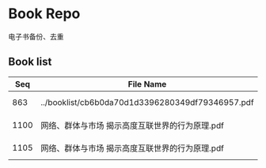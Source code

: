 Book Repo
=========

电子书备份、去重

Book list
---------

| Seq | File Name | Size | MD5 |
| --- | --------- | ---- | --- |
| 863 | ../booklist/cb6b0da70d1d3396280349df79346957.pdf | 41.9 MB | cb6b0da70d1d3396280349df79346957 | 
| 1100 | 网络、群体与市场  揭示高度互联世界的行为原理.pdf | 41.9 MB | cb6b0da70d1d3396280349df79346957 | 
| 1105 | 网络、群体与市场  揭示高度互联世界的行为原理.pdf | 41.9 MB | cb6b0da70d1d3396280349df79346957 | 

